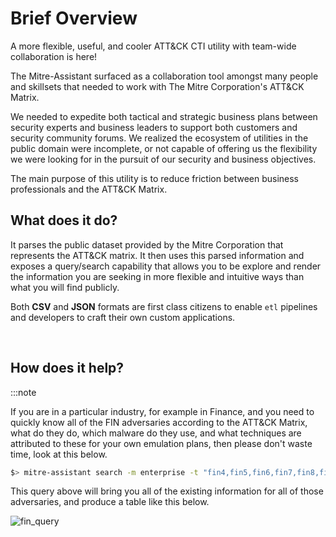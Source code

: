 # Brief Overview

A more flexible, useful, and cooler ATT&CK CTI utility with team-wide collaboration is here!

The Mitre-Assistant surfaced as a collaboration tool amongst many people and skillsets that needed to work with The Mitre Corporation's ATT&CK Matrix.

We needed to expedite both tactical and strategic business plans between security experts and business leaders to support both customers and security community forums. We realized the ecosystem of utilities in the public domain were incomplete, or not capable of offering us the flexibility we were looking for in the pursuit of our security and business objectives.

The main purpose of this utility is to reduce friction between business professionals and the ATT&CK Matrix.

## What does it do?

It parses the public dataset provided by the Mitre Corporation that represents the ATT&CK matrix. It then uses this parsed information and exposes a query/search capability that allows you to be explore and render the information you are seeking in more flexible and intuitive ways than what you will find publicly.

Both **CSV** and **JSON** formats are first class citizens to enable `etl` pipelines and developers to craft their own custom applications.

<br />

## How does it help?

:::note

If you are in a particular industry, for example in Finance, and you need to quickly know all of the FIN adversaries according to the ATT&CK Matrix, what do they do, which malware do they use, and what techniques are attributed to these for your own emulation plans, then please don't waste time, look at this below.

```bash title="Example Query"
$> mitre-assistant search -m enterprise -t "fin4,fin5,fin6,fin7,fin8,fin10"
```

This query above will bring you all of the existing information for all of those adversaries, and produce a table like this below.

![fin_query](https://user-images.githubusercontent.com/11415591/95679475-1b43cb00-0ba1-11eb-8988-d26b29d3960f.png)
